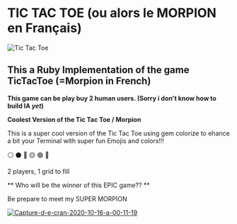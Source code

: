 # TIC TAC TOE (ou alors le MORPION en Français) 

<img src="https://images-eu.ssl-images-amazon.com/images/I/21sQ-B9eNlL.png"
     alt="Tic Tac Toe"
     style="float: center; margin: auto;" />

## This a Ruby Implementation of the game TicTacToe (=Morpion in French)

**This game can be play buy 2 human users. (Sorry i don't know how to build IA ***yet***)**

**Coolest Version of the Tic Tac Toe / Morpion**

<p> This is a super cool version of the Tic Tac Toe using gem colorize to ehance a bit your Terminal with super fun Emojis and colors!!!</p>

:white_circle:
:black_circle:
:red_circle:
:yellow_circle:
:green_circle:
:large_blue_circle:

<p> 2 players, 1 grid to fill</p>

** Who will be the winner of this EPIC game?? **

<p>Be prepare to meet my SUPER MORPION</p>

<a href="https://ibb.co/m6StHBz"><img src="https://i.ibb.co/86X2jB8/Capture-d-e-cran-2020-10-16-a-00-11-19.png" alt="Capture-d-e-cran-2020-10-16-a-00-11-19"/></a>